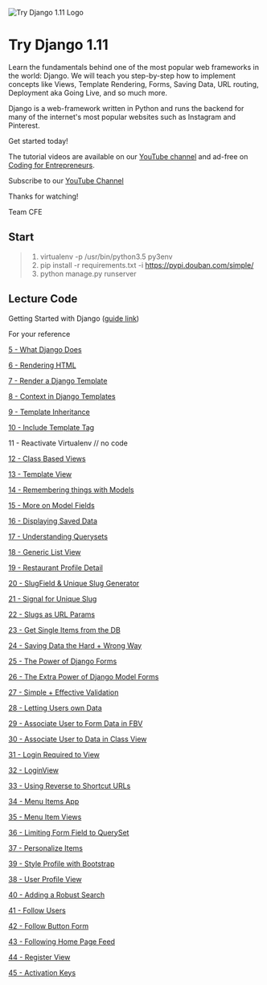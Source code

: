 ![Try Django 1.11 Logo](https://cfe2-static.s3-us-west-2.amazonaws.com/media/projects/try-django-111/images/share/try_django_1_11_share.png)

# Try Django 1.11

Learn the fundamentals behind one of the most popular web frameworks in the world: Django. We will teach you step-by-step how to implement concepts like Views, Template Rendering, Forms, Saving Data, URL routing, Deployment aka Going Live, and so much more.

Django is a web-framework written in Python and runs the backend for many of the internet's most popular websites such as Instagram and Pinterest.

Get started today!


The tutorial videos are available on our [YouTube channel](http://joincfe.com/youtube) and ad-free on [Coding for Entrepreneurs](http://joincfe.com/projects/).

Subscribe to our [YouTube Channel](http://joincfe.com/youtube)

Thanks for watching!

Team CFE

## Start
>1. virtualenv -p /usr/bin/python3.5 py3env
>1. pip install -r requirements.txt -i https://pypi.douban.com/simple/
>1. python manage.py runserver

## Lecture Code

Getting Started with Django ([guide link](https://kirr.co/8mjnna))

For your reference

[5 - What Django Does](../../tree/720caed013d890e90a7f155965c747264bdcd37c)

[6 - Rendering HTML](../../tree/5abe4c102bdd6c182c3319763a462389c86e10e2)

[7 - Render a Django Template](../../tree/cbbc70cb115077a04195531b4d9d61631ccb387d)

[8 - Context in Django Templates](../../tree/36eeb84a68bf5a51c08d8d2b5671eaa2e3ed520d)

[9 - Template Inheritance](../../tree/01c54567daa8dda4b90df12a1b4a94e9b42c8206)

[10 - Include Template Tag](../../tree/6413d426f319669df9202fd98ec38f3e55d5df3b)

11 - Reactivate Virtualenv // no code

[12 - Class Based Views](../../tree/cb9b19a3b08fd9af59c7f59eca1a3a68af410304)

[13 - Template View](../../tree/47a2ff1af57f3ab4156a5f4142cede762e6d5e4e)

[14 - Remembering things with Models](../../tree/df96b79cd3885e11ed0a91b29463739da5490a67)

[15 - More on Model Fields](../../tree/4e9dfaf954057eade4a7b70f931791cef5b9d639)

[16 - Displaying Saved Data](../../tree/84d7e1100f435ca1db9d3c29a7204756340fb6ed)

[17 - Understanding Querysets](../../tree/96e6c820a095f799caf1586e1380002851156fa4)

[18 - Generic List View](../../tree/26cc050bc69587622c8311504318f3565bd37e7e)

[19 - Restaurant Profile Detail](../../tree/03e4bad83cdb7e5fe1bf84c009cdecc6149374bf)

[20 - SlugField & Unique Slug Generator](../../tree/841ed24dcc21bef9be86d74d4ec30b8fe42ab376)

[21 - Signal for Unique Slug](../../tree/acc9519afefe36db48f233c58e06dbd6397d56b1)

[22 - Slugs as URL Params](../../tree/970f0e562cdf1c31d2b556bd0dd5b5c92b5bba71)

[23 - Get Single Items from the DB](../../tree/6fb730eefa0c73eec319144e6de9feee128a962b)

[24 - Saving Data the Hard + Wrong Way](../../tree/1f20ab14a4529cd4233bd7ca34e16f07cc427d09)

[25 - The Power of Django Forms](../../tree/ac75e86395e0e7fa0e33f832348f12f3efa43bac)

[26 - The Extra Power of Django Model Forms](../../tree/0a77bc2ce3e6873d65e2c72f266d8826b072ea91)

[27 - Simple + Effective Validation](../../tree/5d17143758ce9ac88d9a0f7a018ea816716d7fa8)

[28 - Letting Users own Data](../../tree/76516cd04e670471ed7ef0b4a686ac6e85328153)

[29 - Associate User to Form Data in FBV](../../tree/9b4fc1b04541a0b51b63bc3be5b16456fb411564)

[30 - Associate User to Data in Class View](../../tree/8a75bdc160e05d1b58a838276f79cc023f06f98d)

[31 - Login Required to View](../../tree/008d1c90ba02e3341a2bc8f2ef4bf6fb49230401)

[32 - LoginView](../../tree/da86b59355f78d19bb7e2af477d47927e89b7f1c)

[33 - Using Reverse to Shortcut URLs](../../tree/ac5ae43e22007b7a88f0b54efc8c250ec8fc55bb)

[34 - Menu Items App](../../tree/a61c5ad1e2825772bce8ee3dfd82b0cd4641cedf)

[35 - Menu Item Views](../../tree/629ce3c85026201f5dcdb633455d739d2c97eaa5)

[36 - Limiting Form Field to QuerySet](../../tree/e6dd0d3f14355a7d66f91c95983aa109843e2e6a)

[37 - Personalize Items](../../tree/308ece4676c72133da7e9d7c6fa54567e9e1f15f)

[39 - Style Profile with Bootstrap](../../tree/069267ceed1d52a3f5a3528af147237bd283bbe6)

[38 - User Profile View](../../tree/bd786e5fa901880519c96c42b9e150df9e151841)

[40 - Adding a Robust Search](../../tree/295a30102d498fae4e5903cf977124abac467630)

[41 - Follow Users](../../tree/33156913213bd785afddb67dc9efa1c3efe2cbe0)

[42 - Follow Button Form](../../tree/63a05f38a5cfa8b522b0041c0cba47c95b9b3dbc)

[43 - Following Home Page Feed](../../tree/b5d0894ab5374be3d5818574b2d8f22dd858b230)

[44 - Register View](../../tree/02e6e4f904cc48294be18fc9312dae9076fab8b6)

[45 - Activation Keys](../../tree/4f8765494735582b16951a0f9827d193bb179ee6)


